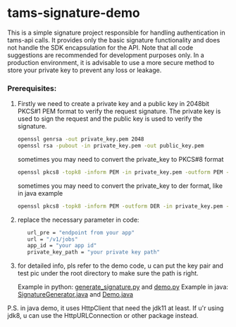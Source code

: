 # tams-signature-demo

This is a simple signature project responsible for handling authentication in tams-api calls. It provides only the basic signature functionality and does not handle the SDK encapsulation for the API.
Note that all code suggestions are recommended for development purposes only. In a production environment, it is advisable to use a more secure method to store your private key to prevent any loss or leakage.

### Prerequisites:
1. Firstly we need to create a private key and a public key in 2048bit PKCS#1 PEM format to verify the request signature. The private key is used to sign the request and the public key is used to verify the signature. 
    ```bash
    openssl genrsa -out private_key.pem 2048
    openssl rsa -pubout -in private_key.pem -out public_key.pem
    ```
    sometimes you may need to convert the private_key to PKCS#8 format
    ```bash
    openssl pkcs8 -topk8 -inform PEM -in private_key.pem -outform PEM -nocrypt -out private_key_pkcs8.pem
    ```
    sometimes you may need to convert the private_key to der format, like in java example
    ```bash
    openssl pkcs8 -topk8 -inform PEM -outform DER -in private_key.pem -out private_key.der -nocrypt
    ```
   
2. replace the necessary parameter in code:
    ```bash
       url_pre = "endpoint from your app"
       url = "/v1/jobs"
       app_id = "your app id"
       private_key_path = "your private key path"
    ```
    
3. for detailed info, pls refer to the demo code, u can put the key pair and test pic under the root directory to make sure the path is right.

    Example in python: [generate_signature.py](./python/generate_signature.py) and [demo.py](./python/demo.py)
    Example in java: [SignatureGenerator.java](./java/src/main/java/SignatureGenerator.java) and [Demo.java](./java/src/main/java/Demo.java)

P.S. in java demo, it uses HttpClient that need the jdk11 at least. If u'r using jdk8, u can use the HttpURLConnection or other package instead.